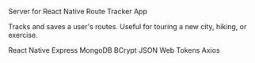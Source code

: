Server for React Native Route Tracker App

Tracks and saves a user's routes. Useful for touring a new city, hiking, or exercise.

React Native
Express
MongoDB
BCrypt
JSON Web Tokens
Axios
